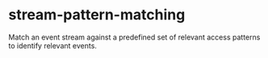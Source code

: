 # stream-pattern-matching
Match an event stream against a predefined set of relevant access patterns to identify relevant events.

